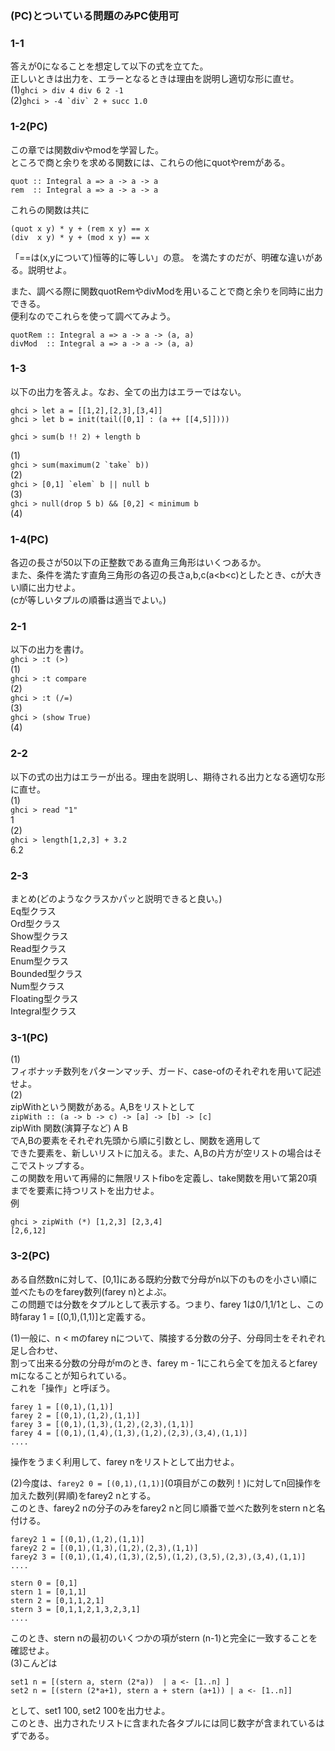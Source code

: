### (PC)とついている問題のみPC使用可
  
### 1-1
答えが0になることを想定して以下の式を立てた。  
正しいときは出力を、エラーとなるときは理由を説明し適切な形に直せ。  
(1)``ghci > div 4 div 6 2 -1``  
(2)``ghci > -4 `div` 2 + succ 1.0``  
  
### 1-2(PC)  
この章では関数divやmodを学習した。  
ところで商と余りを求める関数には、これらの他にquotやremがある。  
````
quot :: Integral a => a -> a -> a
rem  :: Integral a => a -> a -> a
````
これらの関数は共に  
````
(quot x y) * y + (rem x y) == x  
(div  x y) * y + (mod x y) == x
````
「==は(x,yについて)恒等的に等しい」の意。 
を満たすのだが、明確な違いがある。説明せよ。  
  
また、調べる際に関数quotRemやdivModを用いることで商と余りを同時に出力できる。  
便利なのでこれらを使って調べてみよう。  
````
quotRem :: Integral a => a -> a -> (a, a)  
divMod  :: Integral a => a -> a -> (a, a)
````
  
### 1-3  
以下の出力を答えよ。なお、全ての出力はエラーではない。  
````
ghci > let a = [[1,2],[2,3],[3,4]]  
ghci > let b = init(tail([0,1] : (a ++ [[4,5]])))  
````
``ghci > sum(b !! 2) + length b``  

(1)  
``ghci > sum(maximum(2 `take` b))``  
(2)  
``ghci > [0,1] `elem` b || null b``  
(3)  
``ghci > null(drop 5 b) && [0,2] < minimum b``   
(4)  
  
### 1-4(PC)  
各辺の長さが50以下の正整数である直角三角形はいくつあるか。  
また、条件を満たす直角三角形の各辺の長さa,b,c(a<b<c)としたとき、cが大きい順に出力せよ。  
(cが等しいタプルの順番は適当でよい。)  
  
### 2-1  
以下の出力を書け。  
``ghci > :t (>)``  
(1)  
``ghci > :t compare``  
(2)  
``ghci > :t (/=)``  
(3)  
``ghci > (show True)``  
(4)  
  
### 2-2  
以下の式の出力はエラーが出る。理由を説明し、期待される出力となる適切な形に直せ。  
(1)  
``ghci > read "1"``  
1  
(2)  
``ghci > length[1,2,3] + 3.2``  
6.2  
  
### 2-3  
まとめ(どのようなクラスかパッと説明できると良い。)  
Eq型クラス  
Ord型クラス  
Show型クラス  
Read型クラス  
Enum型クラス  
Bounded型クラス  
Num型クラス  
Floating型クラス  
Integral型クラス  
  
### 3-1(PC)  
(1)  
フィボナッチ数列をパターンマッチ、ガード、case-ofのそれぞれを用いて記述せよ。  
(2)  
zipWithという関数がある。A,Bをリストとして    
``zipWith :: (a -> b -> c) -> [a] -> [b] -> [c]``    
zipWith 関数(演算子など) A B    
でA,Bの要素をそれぞれ先頭から順に引数とし、関数を適用して    
できた要素を、新しいリストに加える。また、A,Bの片方が空リストの場合はそこでストップする。    
この関数を用いて再帰的に無限リストfiboを定義し、take関数を用いて第20項までを要素に持つリストを出力せよ。    
例    
````
ghci > zipWith (*) [1,2,3] [2,3,4]
[2,6,12]    
````
  
### 3-2(PC)  
ある自然数nに対して、[0,1]にある既約分数で分母がn以下のものを小さい順に並べたものをfarey数列(farey n)とよぶ。  
この問題では分数をタプルとして表示する。つまり、farey 1は0/1,1/1とし、この時faray 1 = [(0,1),(1,1)]と定義する。 
  
(1)一般に、n < mのfarey nについて、隣接する分数の分子、分母同士をそれぞれ足し合わせ、  
割って出来る分数の分母がmのとき、farey m - 1にこれら全てを加えるとfarey mになることが知られている。  
これを「操作」と呼ぼう。  
 ````
 farey 1 = [(0,1),(1,1)]  
 farey 2 = [(0,1),(1,2),(1,1)]  
 farey 3 = [(0,1),(1,3),(1,2),(2,3),(1,1)]  
 farey 4 = [(0,1),(1,4),(1,3),(1,2),(2,3),(3,4),(1,1)]  
 ....  
 ````
操作をうまく利用して、farey nをリストとして出力せよ。  
  
(2)今度は、`farey2 0 = [(0,1),(1,1)]`(0項目がこの数列！)に対してn回操作を加えた数列(昇順)をfarey2 nとする。  
このとき、farey2 nの分子のみをfarey2 nと同じ順番で並べた数列をstern nと名付ける。  
````
farey2 1 = [(0,1),(1,2),(1,1)]  
farey2 2 = [(0,1),(1,3),(1,2),(2,3),(1,1)]  
farey2 3 = [(0,1),(1,4),(1,3),(2,5),(1,2),(3,5),(2,3),(3,4),(1,1)]  
....  
````
````
stern 0 = [0,1]  
stern 1 = [0,1,1]
stern 2 = [0,1,1,2,1]  
stern 3 = [0,1,1,2,1,3,2,3,1]
....  
````
このとき、stern nの最初のいくつかの項がstern (n-1)と完全に一致することを確認せよ。  
(3)こんどは  
````
set1 n = [(stern a, stern (2*a))  | a <- [1..n] ]
set2 n = [(stern (2*a+1), stern a + stern (a+1)) | a <- [1..n]]
````
として、set1 100, set2 100を出力せよ。  
このとき、出力されたリストに含まれた各タプルには同じ数字が含まれているはずである。  
